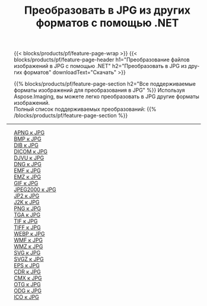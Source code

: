 ﻿---
title: Преобразовать в JPG из других форматов с помощью .NET 
weight: 3920
url: /ru/net/conversion/to/jpg 
lang: ru
langdirlevel: 2
locales: zh-hans,ja,it,ru,de,es,fr,nl,id,lt,pl,pt,vi,tr,ko,zh-hant,ar,hi,th,sv,cs,uk,he
description: Используя Aspose.Imaging, вы можете легко конвертировать в JPG из других форматов.
---

{{< blocks/products/pf/feature-page-wrap >}}
{{< blocks/products/pf/feature-page-header h1="Преобразование файлов изображений в JPG с помощью .NET" h2="Преобразовать в JPG из других форматов" downloadText="Скачать" >}}


{{% blocks/products/pf/feature-page-section  h2="Все поддерживаемые форматы изображений для преобразования в JPG" %}}
Используя Aspose.Imaging, вы можете легко преобразовать в JPG другие форматы изображений.
<br/>
Полный список поддерживаемых преобразований:
{{% /blocks/products/pf/feature-page-section %}}
<div class="container-fluid productfamilypage bg-gray">
    <div class="convertypes bg-gray agp-content section">
        <div class="container">
		<hr style="margin-left:-20px;"/>
		<div class="row other-converters">
		    <div class='col-md-2 other-converter remove-lp remove-rp'><a href="/imaging/ru/net/conversion/apng-to-jpg" >APNG к JPG</a></div>
<div class='col-md-2 other-converter remove-lp remove-rp'><a href="/imaging/ru/net/conversion/bmp-to-jpg" >BMP к JPG</a></div>
<div class='col-md-2 other-converter remove-lp remove-rp'><a href="/imaging/ru/net/conversion/dib-to-jpg" >DIB к JPG</a></div>
<div class='col-md-2 other-converter remove-lp remove-rp'><a href="/imaging/ru/net/conversion/dicom-to-jpg" >DICOM к JPG</a></div>
<div class='col-md-2 other-converter remove-lp remove-rp'><a href="/imaging/ru/net/conversion/djvu-to-jpg" >DJVU к JPG</a></div>
<div class='col-md-2 other-converter remove-lp remove-rp'><a href="/imaging/ru/net/conversion/dng-to-jpg" >DNG к JPG</a></div>
<div class='col-md-2 other-converter remove-lp remove-rp'><a href="/imaging/ru/net/conversion/emf-to-jpg" >EMF к JPG</a></div>
<div class='col-md-2 other-converter remove-lp remove-rp'><a href="/imaging/ru/net/conversion/emz-to-jpg" >EMZ к JPG</a></div>
<div class='col-md-2 other-converter remove-lp remove-rp'><a href="/imaging/ru/net/conversion/gif-to-jpg" >GIF к JPG</a></div>
<div class='col-md-2 other-converter remove-lp remove-rp'><a href="/imaging/ru/net/conversion/jpeg2000-to-jpg" >JPEG2000 к JPG</a></div>
<div class='col-md-2 other-converter remove-lp remove-rp'><a href="/imaging/ru/net/conversion/jp2-to-jpg" >JP2 к JPG</a></div>
<div class='col-md-2 other-converter remove-lp remove-rp'><a href="/imaging/ru/net/conversion/j2k-to-jpg" >J2K к JPG</a></div>
<div class='col-md-2 other-converter remove-lp remove-rp'><a href="/imaging/ru/net/conversion/png-to-jpg" >PNG к JPG</a></div>
<div class='col-md-2 other-converter remove-lp remove-rp'><a href="/imaging/ru/net/conversion/tga-to-jpg" >TGA к JPG</a></div>
<div class='col-md-2 other-converter remove-lp remove-rp'><a href="/imaging/ru/net/conversion/tif-to-jpg" >TIF к JPG</a></div>
<div class='col-md-2 other-converter remove-lp remove-rp'><a href="/imaging/ru/net/conversion/tiff-to-jpg" >TIFF к JPG</a></div>
<div class='col-md-2 other-converter remove-lp remove-rp'><a href="/imaging/ru/net/conversion/webp-to-jpg" >WEBP к JPG</a></div>
<div class='col-md-2 other-converter remove-lp remove-rp'><a href="/imaging/ru/net/conversion/wmf-to-jpg" >WMF к JPG</a></div>
<div class='col-md-2 other-converter remove-lp remove-rp'><a href="/imaging/ru/net/conversion/wmz-to-jpg" >WMZ к JPG</a></div>
<div class='col-md-2 other-converter remove-lp remove-rp'><a href="/imaging/ru/net/conversion/svg-to-jpg" >SVG к JPG</a></div>
<div class='col-md-2 other-converter remove-lp remove-rp'><a href="/imaging/ru/net/conversion/svgz-to-jpg" >SVGZ к JPG</a></div>
<div class='col-md-2 other-converter remove-lp remove-rp'><a href="/imaging/ru/net/conversion/eps-to-jpg" >EPS к JPG</a></div>
<div class='col-md-2 other-converter remove-lp remove-rp'><a href="/imaging/ru/net/conversion/cdr-to-jpg" >CDR к JPG</a></div>
<div class='col-md-2 other-converter remove-lp remove-rp'><a href="/imaging/ru/net/conversion/cmx-to-jpg" >CMX к JPG</a></div>
<div class='col-md-2 other-converter remove-lp remove-rp'><a href="/imaging/ru/net/conversion/otg-to-jpg" >OTG к JPG</a></div>
<div class='col-md-2 other-converter remove-lp remove-rp'><a href="/imaging/ru/net/conversion/odg-to-jpg" >ODG к JPG</a></div>
<div class='col-md-2 other-converter remove-lp remove-rp'><a href="/imaging/ru/net/conversion/ico-to-jpg" >ICO к JPG</a></div>
                </div>
        </div>
    </div>
</div>
<br/>

